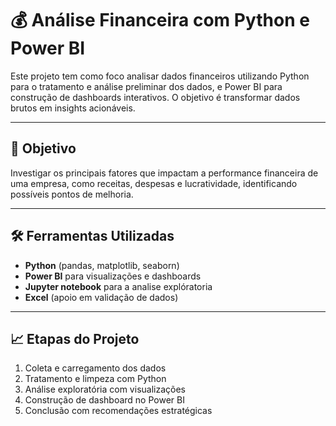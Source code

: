 # 💰 Análise Financeira com Python e Power BI

Este projeto tem como foco analisar dados financeiros utilizando Python para o tratamento e análise preliminar dos dados, e Power BI para construção de dashboards interativos. O objetivo é transformar dados brutos em insights acionáveis.

---

## 🎯 Objetivo

Investigar os principais fatores que impactam a performance financeira de uma empresa, como receitas, despesas e lucratividade, identificando possíveis pontos de melhoria.

---

## 🛠 Ferramentas Utilizadas

- **Python** (pandas, matplotlib, seaborn)
- **Power BI** para visualizações e dashboards
- **Jupyter notebook** para a analise explóratoria 
- **Excel** (apoio em validação de dados)

---

## 📈 Etapas do Projeto

1. Coleta e carregamento dos dados
2. Tratamento e limpeza com Python
3. Análise exploratória com visualizações
4. Construção de dashboard no Power BI
5. Conclusão com recomendações estratégicas
